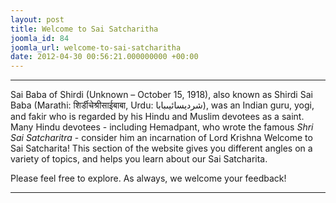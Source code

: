 ```yaml
---
layout: post
title: Welcome to Sai Satcharitha
joomla_id: 84
joomla_url: welcome-to-sai-satcharitha
date: 2012-04-30 00:56:21.000000000 +00:00
---
```

* * *

Sai Baba of Shirdi (Unknown – October 15, 1918), also known as Shirdi Sai Baba (Marathi: शिर्डीचेश्रीसाईबाबा, Urdu: شردیسائیںبابا), was an Indian guru, yogi, and fakir who is regarded by his Hindu and Muslim devotees as a saint. Many Hindu devotees - including Hemadpant, who wrote the famous _Shri Sai Satcharitra_ - consider him an incarnation of Lord Krishna
Welcome to Sai Satcharita! This section of the website gives you different angles on a variety of topics, and helps you learn about our Sai Satcharita.

Please feel free to explore. As always, we welcome your feedback!

* * *



